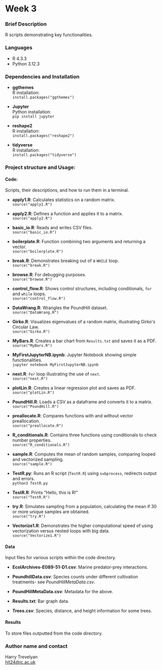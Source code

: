 # Week 3

### Brief Description
R scripts demonstrating key functionalities.

### Languages
- R 4.3.3
- Python 3.12.3

### Dependencies and Installation
- **ggthemes**  
  R installation:  
  `install.packages("ggthemes")`  

- **Jupyter**  
  Python installation:  
  `pip install jupyter`  

- **reshape2**  
  R installation:  
  `install.packages("reshape2")`  

- **tidyverse**  
  R installation:  
  `install.packages("tidyverse")`

### Project structure and Usage:

#### Code:  
Scripts, their descriptions, and how to run them in a terminal.
  
- **apply1.R**: Calculates statistics on a random matrix.  
  `source("apply1.R")`
  
- **apply2.R**: Defines a function and applies it to a matrix.  
  `source("apply2.R")`
  
- **basic_io.R**: Reads and writes CSV files.  
  `source("basic_io.R")`
  
- **boilerplate.R**: Function combining two arguments and returning a vector.  
  `source("boilerplate.R")`
  
- **break.R**: Demonstrates breaking out of a `WHILE` loop.  
  `source("break.R")`
  
- **browse.R**: For debugging purposes.  
  `source("browse.R")`
  
- **control_flow.R**: Shows control structures, including conditionals, `for` and `while` loops.  
  `source("control_flow.R")`
  
- **DataWrang.R**: Wrangles the PoundHill dataset.  
  `source("DataWrang.R")`
  
- **Girko.R**: Visualizes eigenvalues of a random matrix, illustrating Girko's Circular Law.  
  `source("Girko.R")`
  
- **MyBars.R**: Creates a bar chart from `Results.txt` and saves it as a PDF.  
  `source("MyBars.R")`
  
- **MyFirstJupyterNB.ipynb**: Jupyter Notebook showing simple functionalities.  
  `jupyter notebook MyFirstJupyterNB.ipynb`
  
- **next.R**: `For` loop illustrating the use of `next`.  
  `source("next.R")`
  
- **plotLin.R**: Creates a linear regression plot and saves as PDF.  
  `source("plotLin.R")`
  
- **PoundHill.R**: Loads a CSV as a dataframe and converts it to a matrix.  
  `source("PoundHill.R")`
  
- **preallocate.R**: Compares functions with and without vector preallocation.  
  `source("preallocate.R")`
  
- **R_conditionals.R**: Contains three functions using conditionals to check number properties.  
  `source("R_conditionals.R")`
  
- **sample.R**: Computes the mean of random samples, comparing looped and vectorized sampling.  
  `source("sample.R")`
  
- **TestR.py**: Runs an R script (`TestR.R`) using `subprocess`, redirects output and errors.  
  `python3 TestR.py`
  
- **TestR.R**: Prints "Hello, this is R!"  
  `source("TestR.R")`
  
- **try.R**: Simulates sampling from a population, calculating the mean if 30 or more unique samples are obtained.  
  `source("try.R")`
  
- **Vectorize1.R**: Demonstrates the higher computational speed of using vectorization versus nested loops with big data.  
  `source("Vectorize1.R")`

#### Data
Input files for various scripts within the code directory.

- **EcolArchives-E089-51-D1.csv**: Marine predator-prey interactions.

- **PoundhillData.csv**: Species counts under different cultivation treatments- see *PoundHillMetaData.csv*.

- **PoundHillMetaData.csv**: Metadata for the above.

- **Results.txt**: Bar graph data.

- **Trees.csv**: Species, distance, and height information for some trees.

#### Results
To store files outputted from the code directory.

### Author name and contact
Harry Trevelyan  
hjt24@ic.ac.uk
